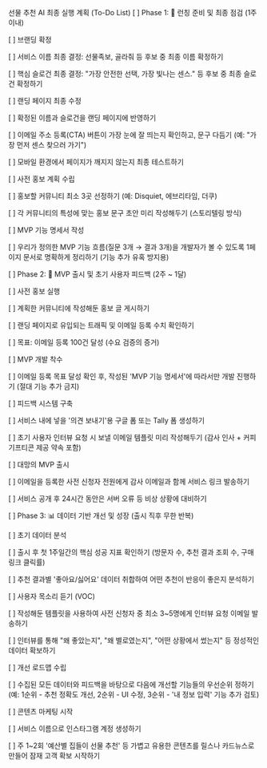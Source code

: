 선물 추천 AI 최종 실행 계획 (To-Do List)
[ ] Phase 1: 🚀 런칭 준비 및 최종 점검 (1주 이내)

[ ] 브랜딩 확정

[ ] 서비스 이름 최종 결정: 선물족보, 골라줘 등 후보 중 최종 이름 확정하기

[ ] 핵심 슬로건 최종 결정: "가장 안전한 선택, 가장 빛나는 센스." 등 후보 중 최종 슬로건 확정하기

[ ] 랜딩 페이지 최종 수정

[ ] 확정된 이름과 슬로건을 랜딩 페이지에 반영하기

[ ] 이메일 주소 등록(CTA) 버튼이 가장 눈에 잘 띄는지 확인하고, 문구 다듬기 (예: "가장 먼저 센스 찾으러 가기")

[ ] 모바일 환경에서 페이지가 깨지지 않는지 최종 테스트하기

[ ] 사전 홍보 계획 수립

[ ] 홍보할 커뮤니티 최소 3곳 선정하기 (예: Disquiet, 에브리타임, 더쿠)

[ ] 각 커뮤니티의 특성에 맞는 홍보 문구 초안 미리 작성해두기 (스토리텔링 방식)

[ ] MVP 기능 명세서 작성

[ ] 우리가 정의한 MVP 기능 흐름(질문 3개 → 결과 3개)을 개발자가 볼 수 있도록 1페이지 문서로 명확하게 정리하기 (기능 추가 유혹 방지용)

[ ] Phase 2: 📣 MVP 출시 및 초기 사용자 피드백 (2주 ~ 1달)

[ ] 사전 홍보 실행

[ ] 계획한 커뮤니티에 작성해둔 홍보 글 게시하기

[ ] 랜딩 페이지로 유입되는 트래픽 및 이메일 등록 수치 확인하기

[ ] 목표: 이메일 등록 100건 달성 (수요 검증의 증거)

[ ] MVP 개발 착수

[ ] 이메일 등록 목표 달성 확인 후, 작성된 'MVP 기능 명세서'에 따라서만 개발 진행하기 (절대 기능 추가 금지)

[ ] 피드백 시스템 구축

[ ] 서비스 내에 넣을 '의견 보내기'용 구글 폼 또는 Tally 폼 생성하기

[ ] 초기 사용자 인터뷰 요청 시 보낼 이메일 템플릿 미리 작성해두기 (감사 인사 + 커피 기프티콘 제공 약속 포함)

[ ] 대망의 MVP 출시

[ ] 이메일을 등록한 사전 신청자 전원에게 감사 이메일과 함께 서비스 링크 발송하기

[ ] 서비스 공개 후 24시간 동안은 서버 오류 등 비상 상황에 대비하기

[ ] Phase 3: 📊 데이터 기반 개선 및 성장 (출시 직후 무한 반복)

[ ] 초기 데이터 분석

[ ] 출시 후 첫 1주일간의 핵심 성공 지표 확인하기 (방문자 수, 추천 결과 조회 수, 구매 링크 클릭률)

[ ] 추천 결과별 '좋아요/싫어요' 데이터 취합하여 어떤 추천이 반응이 좋은지 분석하기

[ ] 사용자 목소리 듣기 (VOC)

[ ] 작성해둔 템플릿을 사용하여 사전 신청자 중 최소 3~5명에게 인터뷰 요청 이메일 발송하기

[ ] 인터뷰를 통해 "왜 좋았는지", "왜 별로였는지", "어떤 상황에서 썼는지" 등 정성적인 데이터 확보하기

[ ] 개선 로드맵 수립

[ ] 수집된 모든 데이터와 피드백을 바탕으로 다음에 개선할 기능들의 우선순위 정하기 (예: 1순위 - 추천 정확도 개선, 2순위 - UI 수정, 3순위 - '내 정보 입력' 기능 추가 검토)

[ ] 콘텐츠 마케팅 시작

[ ] 서비스 이름으로 인스타그램 계정 생성하기

[ ] 주 1~2회 '예산별 집들이 선물 추천' 등 가볍고 유용한 콘텐츠를 릴스나 카드뉴스로 만들어 잠재 고객 확보 시작하기
